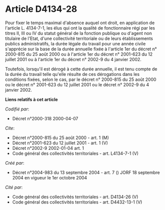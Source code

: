 # Article D4134-28

Pour fixer le temps maximal d'absence auquel ont droit, en application de l'article L. 4134-7-1, les élus qui ont la qualité
de fonctionnaire régi par les titres II, III ou IV du statut général de la fonction publique ou d'agent non titulaire de
l'Etat, d'une collectivité territoriale ou de leurs établissements publics administratifs, la durée légale du travail pour
une année civile s'apprécie sur la base de la durée annuelle fixée à l'article 1er du décret n° 2000-815 du 25 août 2000 ou à
l'article 1er du décret n° 2001-623 du 12 juillet 2001 ou à l'article 1er du décret n° 2002-9 du 4 janvier 2002.

Toutefois, lorsqu'il est dérogé à cette durée annuelle, il est tenu compte de la durée du travail telle qu'elle résulte de
ces dérogations dans les conditions fixées, selon le cas, par le décret n° 2000-815 du 25 août 2000 ou le décret n° 2001-623
du 12 juillet 2001 ou le décret n° 2002-9 du 4 janvier 2002.

**Liens relatifs à cet article**

_Codifié par_:

  - Décret n°2000-318 2000-04-07

_Cite_:

  - Décret n°2000-815 du 25 août 2000 - art. 1 (M)
  - Décret n°2001-623 du 12 juillet 2001 - art. 1 (V)
  - Décret n°2002-9 2002-01-04 art. 1
  - Code général des collectivités territoriales - art. L4134-7-1 (V)

_Créé par_:

  - Décret n°2004-983 du 13 septembre 2004 - art. 7 () JORF 18 septembre 2004 en vigueur le 1er octobre 2004

_Cité par_:

  - Code général des collectivités territoriales - art. D4134-26 (V)
  - Code général des collectivités territoriales - art. D4432-13-1 (V)
